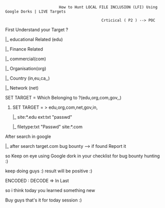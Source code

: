                             How to Hunt LOCAL FILE INCLUSION (LFI) Using Google Dorks | LIVE Targets

                                               Crticical ( P2 ) --> POC


First Understand your Target ?

   |_ educational Related (edu)
 
   |_ Finance Related 

   |_ commercial(com) 

   |_ Organisation(org)

   |_ Country (in,eu,ca,,)

   |_ Network (net)

  SET TARGET = Which Belonging to ?(edu,org,com,gov,,) 


1. SET TARGET = > edu,org,com,net,gov,in,
         

   |_ site:*.edu ext:txt "passwd"
   
   |_ filetype:txt "Passwd" site:*.com

After search in google 

   |_ after search target.com bug bounty --> if found Report it

so Keep on eye using Google dork in your checklist for bug bounty hunting :)

keep doing guys :) result will be positive :)



ENCODED : DECODE => In Last 


so i think today you learned something new 

Buy guys that's it for today session :)
